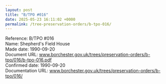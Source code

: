 ```yaml
---
layout: post
title: "B/TPO #016"
date: 2025-05-23 16:11:02 +0000
permalink: /tree-preservation-orders/b-tpo-016/
---
```


Reference: B/TPO #016 <br/>
Name: Shepherd's Field House<br/>
Made date: 1990-09-20<br/>
Document URL: www.borchester.gov.uk/trees/preservation-orders/b-tpo/016/b-tpo-016.pdf<br/>
Confirmed date: 1990-09-20<br/>
Documentation URL: www.borchester.gov.uk/trees/preservation-orders/b-tpo/016/<br/>
